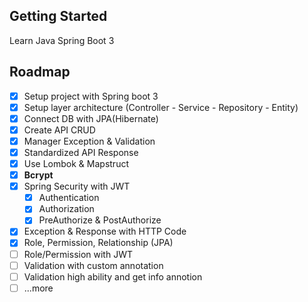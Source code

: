 <!-- GETTING STARTED -->

## Getting Started

Learn Java Spring Boot 3

<!-- ROADMAP -->

## Roadmap

- [x] Setup project with Spring boot 3
- [x] Setup layer architecture (Controller - Service - Repository - Entity)
- [x] Connect DB with JPA(Hibernate)
- [x] Create API CRUD
- [x] Manager Exception & Validation
- [x] Standardized API Response
- [x] Use Lombok & Mapstruct
- [x] **Bcrypt**
- [x] Spring Security with JWT
    - [x] Authentication
    - [x] Authorization
    - [x] PreAuthorize & PostAuthorize
- [x] Exception & Response with HTTP Code
- [x] Role, Permission, Relationship (JPA)
- [ ] Role/Permission with JWT
- [ ] Validation with custom annotation
- [ ] Validation high ability and get info annotion
- [ ] ...more
